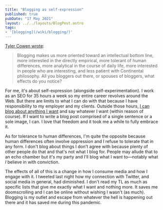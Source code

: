 ```yaml
---
title: "Blogging as self-expression"
published: true
pubDate: "17 May 2021"
layout: ../../layouts/BlogPost.astro
tags:
- '[blogging](/wiki/blogging/)'
---
```


[Tyler Cowen wrote](https://marginalrevolution.com/marginalrevolution/2007/02/blogging_as_sel.html):

> Blogging makes us more oriented toward an intellectual bottom line, more interested in the directly empirical, more tolerant of human differences, more analytical in the course of daily life, more interested in people who are interesting, and less patient with Continental philosophy. All you bloggers out there, or spouses of bloggers, what effects do you notice?

For me, it's about self-expression (alongside self-experimentation). I work as an SEO for 35 hours a week so my entire career revolves around the Web. But there are limits to what I can do with that because I have responsibility to my employer and my clients. Outside those hours, [I can blog about anything I want](/wiki/blogging/) and say whatever I want (within reason of course). If I want to write a blog post comprised of a single sentence or a sole image, I can. I love that freedom and it took me a while to fully embrace it.

As for tolerance to human differences, I'm quite the opposite because human differences often involve oppression and I refuse to tolerate that in any form. I don't blog about things I don't agree with because plenty of other people do that and that's not what I blog for. People may allude that to an echo chamber but it's my party and I'll blog what I want to—notably what _I_ believe in with conviction.

The effects of all of this is a change in how I consume media and how I engage with it. I tweeted last night how my connection with Twitter, and social media in general, had diminished. I don't read my TL as much as specific lists that give me exactly what I want and nothing more. It saves me doomscrolling and I can be online without wishing I wasn't (as much). Blogging is my outlet and escape from whatever the hell is happening out there and it has saved me during this pandemic.
